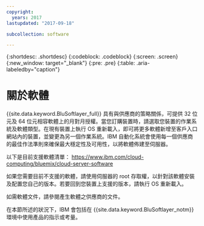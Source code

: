 ```yaml
---
copyright:
  years: 2017
lastupdated: "2017-09-18"

subcollection: software

---
```


{:shortdesc: .shortdesc}
{:codeblock: .codeblock}
{:screen: .screen}
{:new_window: target="_blank"}
{:pre: .pre}
{:table: .aria-labeledby="caption"}

# 關於軟體

{{site.data.keyword.BluSoftlayer_full}} 具有與供應商的策略關係，可提供 32 位元及 64 位元相容軟體上的月對月授權。當您訂購裝置時，請選取您裝置的作業系統及軟體類型。在現有裝置上執行 OS 重新載入<!-- (../managing/perform-os-reload-device.html)-->，即可將更多軟體新增至客戶入口網站內的裝置，並變更為另一個作業系統。IBM 自動化系統會使用每一個供應商的最佳作法準則來確保最大穩定性及可用性，以將軟體佈建至伺服器。

以下是目前支援軟體清單：
https://www.ibm.com/cloud-computing/bluemix/cloud-server-software

如果您需要目前不支援的軟體，請使用伺服器的 root 存取權，以針對該軟體安裝及配置您自己的版本。若要回到您裝置上支援的版本，請執行 OS 重新載入。

如需軟體文件，請參閱產生軟體之供應商的文件。

在本節所述的狀況下，IBM 會包括在 {{site.data.keyword.BluSoftlayer_notm}} 環境中使用產品的指示或考量。

